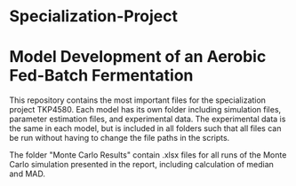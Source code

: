 # Specialization-Project
# Model Development of an Aerobic Fed-Batch Fermentation

This repository contains the most important files for the specialization project TKP4580.
Each model has its own folder including simulation files, parameter estimation files, and experimental data.
The experimental data is the same in each model, but is included in all folders such that all files can be run without having to change the file paths in the scripts.

The folder "Monte Carlo Results" contain .xlsx files for all runs of the Monte Carlo simulation presented in the report, including calculation of median and MAD.

